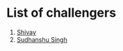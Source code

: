 # List of challengers
1. [Shivay](https://github.com/shivaylamba)
2. [Sudhanshu Singh](https://github.com/sudhanshusingh-g)
